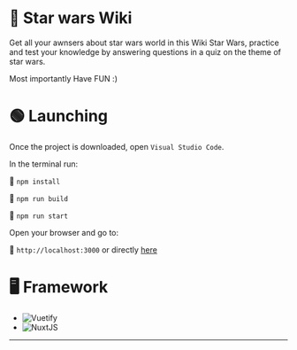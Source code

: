 # 📑 Star wars Wiki

Get all your awnsers about star wars world in this Wiki Star Wars, practice and test your knowledge by answering questions in a quiz on the theme of star wars.

Most importantly Have FUN :)
# 🟢 Launching 

Once the project is downloaded, open ``Visual Studio Code``. 

In the terminal run:

🔹 ``npm install``

🔹 ``npm run build``

🔹 ``npm run start``

Open your browser and go to:

🔸 ``http://localhost:3000`` or directly [here](http://localhost:3000)

# 🖥 Framework

- <img alt="Vuetify" src="https://img.shields.io/badge/vuetify-%2300ADD3.svg?style=for-the-badge&logo=vuetify&logoColor=white"/>

- <img alt="NuxtJS" src="https://img.shields.io/badge/nuxtjs-%2300ADD3.svg?style=for-the-badge&logo=nuxt.js&logoColor=white"/>

***
